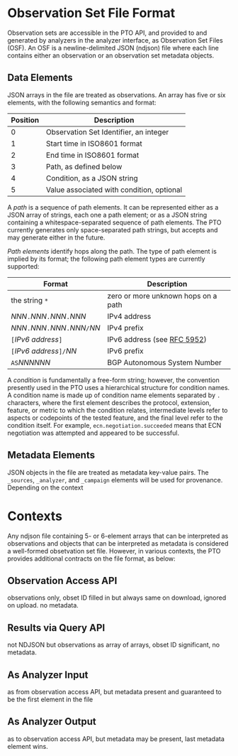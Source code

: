 # Observation Set File Format

Observation sets are accessible in the PTO API, and provided to and generated by
analyzers in the analyzer interface, as Observation Set Files (OSF). An OSF is a
newline-delimited JSON (ndjson) file where each line contains either an
observation or an observation set metadata objects.

## Data Elements

JSON arrays in the file are treated as observations. An array has five or six
elements, with the following semantics and format:

| Position | Description                                               |
| -------- | --------------------------------------------------------- |
| 0        | Observation Set Identifier, an integer                    |
| 1        | Start time in ISO8601 format                              |
| 2        | End time in ISO8601 format                                |
| 3        | Path, as defined below                                    |
| 4        | Condition, as a JSON string                               |
| 5        | Value associated with condition, optional                 |

A *path* is a sequence of path elements. It can be represented either as a JSON
array of strings, each one a path element; or as a JSON string containing a
whitespace-separated sequence of path elements. The PTO currently generates only
space-separated path strings, but accepts and may generate either in the future.

*Path elements* identify hops along the path. The
type of path element is implied by its format; the following path element types
are currently supported:

| Format              | Description                                     |
| ------------------- | ----------------------------------------------- |
| the string `*`      | zero or more unknown hops on a path             |
| _NNN_`.`_NNN_`.`_NNN_`.`_NNN_ | IPv4 address                          |
| _NNN_`.`_NNN_`.`_NNN_`.`_NNN_`/`_NN_ | IPv4 prefix                    |
| `[`_IPv6 address_`]` | IPv6 address (see [RFC 5952](https://tools.ietf.org/html/5952))  |
| `[`_IPv6 address_`]/`_NN_ | IPv6 prefix                               |
| `AS`_NNNNNN_       | BGP Autonomous System Number                    |

A *condition* is fundamentally a free-form string; however, the convention
presently used in the PTO uses a hierarchical structure for condition names. A
condition name is made up of condition name elements separated by `.`
characters, where the first element describes the protocol, extension, feature,
or metric to which the condition relates, intermediate levels refer to aspects
or codepoints of the tested feature, and the final level refer to the condition
itself. For example, `ecn.negotiation.succeeded` means that ECN negotiation was
attempted and appeared to be successful. 

## Metadata Elements

JSON objects in the file are treated as metadata key-value pairs. The `_sources`, `_analyzer`, and `_campaign` elements will be used for provenance. Depending on the context 

# Contexts

Any ndjson file containing 5- or 6-element arrays that can be interpreted as observations and objects that can be interpreted as metadata is considered a well-formed obsetvation set file. However, in various contexts, the PTO provides additional contracts on the file format, as below:

## Observation Access API

observations only, obset ID filled in but always same on download, ignored on upload. no metadata.

## Results via Query API

not NDJSON but observations as array of arrays, obset ID significant, no metadata.

## As Analyzer Input

as from observation access API, but metadata present and guaranteed to be the first element in the file

## As Analyzer Output

as to observation access API, but metadata may be present, last metadata element wins.